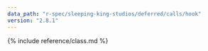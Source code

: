 ```yaml
---
data_path: "r-spec/sleeping-king-studios/deferred/calls/hook"
version: "2.8.1"
---
```


{% include reference/class.md %}
